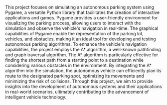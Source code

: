 This project focuses on simulating an autonomous parking system using Pygame, a versatile Python library that facilitates the creation of interactive applications and games. Pygame provides a user-friendly environment for visualizing the parking process, allowing users to interact with the simulation and observe the vehicle's navigation in real-time. The graphical capabilities of Pygame enable the representation of the parking lot, vehicles, and obstacles, making it an ideal tool for developing and testing autonomous parking algorithms.
To enhance the vehicle's navigation capabilities, the project employs the A* algorithm, a well-known pathfinding and graph traversal algorithm. The A* algorithm is particularly effective for finding the shortest path from a starting point to a destination while considering various obstacles in the environment. By integrating the A* algorithm into the simulation, the autonomous vehicle can efficiently plan its route to the designated parking spot, optimizing its movements and minimizing the risk of collisions. 
Through this project, we aim to provide insights into the development of autonomous systems and their applications in real-world scenarios, ultimately contributing to the advancement of intelligent vehicle technology.
